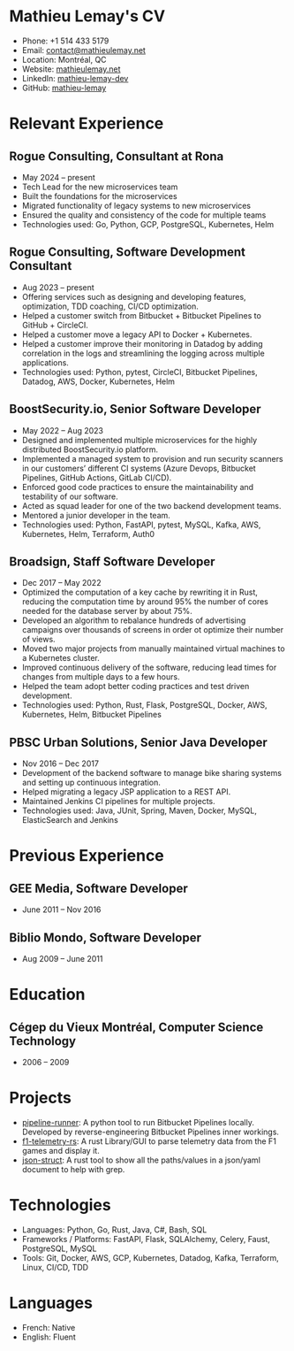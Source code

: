 # Mathieu Lemay's CV

- Phone: +1 514 433 5179
- Email: [contact@mathieulemay.net](mailto:contact@mathieulemay.net)
- Location: Montréal, QC
- Website: [mathieulemay.net](https://mathieulemay.net/)
- LinkedIn: [mathieu-lemay-dev](https://linkedin.com/in/mathieu-lemay-dev)
- GitHub: [mathieu-lemay](https://github.com/mathieu-lemay)


# Relevant Experience

## Rogue Consulting, Consultant at Rona

- May 2024 – present
- Tech Lead for the new microservices team
- Built the foundations for the microservices
- Migrated functionality of legacy systems to new microservices
- Ensured the quality and consistency of the code for multiple teams
- Technologies used: Go, Python, GCP, PostgreSQL, Kubernetes, Helm

## Rogue Consulting, Software Development Consultant

- Aug 2023 – present
- Offering services such as designing and developing features, optimization, TDD coaching, CI/CD optimization.
- Helped a customer switch from Bitbucket + Bitbucket Pipelines to GitHub + CircleCI.
- Helped a customer move a legacy API to Docker + Kubernetes.
- Helped a customer improve their monitoring in Datadog by adding correlation in the logs and streamlining the logging across multiple applications.
- Technologies used: Python, pytest, CircleCI, Bitbucket Pipelines, Datadog, AWS, Docker, Kubernetes, Helm

## BoostSecurity.io, Senior Software Developer

- May 2022 – Aug 2023
- Designed and implemented multiple microservices for the highly distributed BoostSecurity.io platform.
- Implemented a managed system to provision and run security scanners in our customers’ different CI systems (Azure Devops, Bitbucket Pipelines, GitHub Actions, GitLab CI/CD).
- Enforced good code practices to ensure the maintainability and testability of our software.
- Acted as squad leader for one of the two backend development teams.
- Mentored a junior developer in the team.
- Technologies used: Python, FastAPI, pytest, MySQL, Kafka, AWS, Kubernetes, Helm, Terraform, Auth0

## Broadsign, Staff Software Developer

- Dec 2017 – May 2022
- Optimized the computation of a key cache by rewriting it in Rust, reducing the computation time by around 95% the number of cores needed for the database server by about 75%.
- Developed an algorithm to rebalance hundreds of advertising campaigns over thousands of screens in order ot optimize their number of views.
- Moved two major projects from manually maintained virtual machines to a Kubernetes cluster.
- Improved continuous delivery of the software, reducing lead times for changes from multiple days to a few hours.
- Helped the team adopt better coding practices and test driven development.
- Technologies used: Python, Rust, Flask, PostgreSQL, Docker, AWS, Kubernetes, Helm, Bitbucket Pipelines

## PBSC Urban Solutions, Senior Java Developer

- Nov 2016 – Dec 2017
- Development of the backend software to manage bike sharing systems and setting up continuous integration.
- Helped migrating a legacy JSP application to a REST API.
- Maintained Jenkins CI pipelines for multiple projects.
- Technologies used: Java, JUnit, Spring, Maven, Docker, MySQL, ElasticSearch and Jenkins

# Previous Experience

## GEE Media, Software Developer

- June 2011 – Nov 2016

## Biblio Mondo, Software Developer

- Aug 2009 – June 2011

# Education

## Cégep du Vieux Montréal, Computer Science Technology

- 2006 – 2009

# Projects

- [pipeline-runner](https://github.com/mathieu-lemay/pipeline-runner): A python tool to run Bitbucket Pipelines locally. Developed by reverse-engineering Bitbucket Pipelines inner workings.
- [f1-telemetry-rs](https://github.com/mathieu-lemay/f1-telemetry-rs): A rust Library/GUI to parse telemetry data from the F1 games and display it.
- [json-struct](https://github.com/mathieu-lemay/json-struct): A rust tool to show all the paths/values in a json/yaml document to help with grep.
# Technologies

- Languages: Python, Go, Rust, Java, C#, Bash, SQL
- Frameworks / Platforms: FastAPI, Flask, SQLAlchemy, Celery, Faust, PostgreSQL, MySQL
- Tools: Git, Docker, AWS, GCP, Kubernetes, Datadog, Kafka, Terraform, Linux, CI/CD, TDD
# Languages

- French: Native
- English: Fluent
